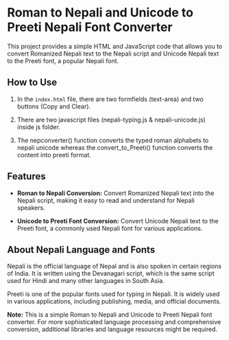 # Roman to Nepali and Unicode to Preeti Nepali Font Converter

This project provides a simple HTML and JavaScript code that allows you to convert Romanized Nepali text to the Nepali script and Unicode Nepali text to the Preeti font, a popular Nepali font.

## How to Use

1. In the `index.html` file, there are two formfields (text-area) and two buttons (Copy and Clear).

2. There are two javascript files (nepali-typing.js & nepali-unicode.js) inside js folder. 

3. The nepconverter() function converts the typed roman alphabets to nepali unicode whereas the convert_to_Preeti() function converts the content into preeti format.

## Features

- **Roman to Nepali Conversion:** Convert Romanized Nepali text into the Nepali script, making it easy to read and understand for Nepali speakers.

- **Unicode to Preeti Font Conversion:** Convert Unicode Nepali text to the Preeti font, a commonly used Nepali font for various applications.


## About Nepali Language and Fonts

Nepali is the official language of Nepal and is also spoken in certain regions of India. It is written using the Devanagari script, which is the same script used for Hindi and many other languages in South Asia.

Preeti is one of the popular fonts used for typing in Nepali. It is widely used in various applications, including publishing, media, and official documents.


**Note:** This is a simple Roman to Nepali and Unicode to Preeti Nepali font converter. For more sophisticated language processing and comprehensive conversion, additional libraries and language resources might be required.
